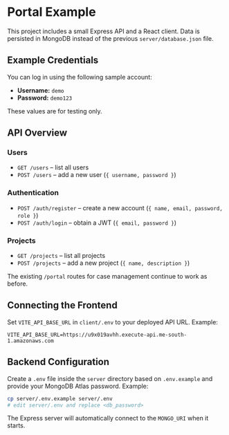# Portal Example

This project includes a small Express API and a React client. Data is persisted in MongoDB instead of the previous `server/database.json` file.

## Example Credentials

You can log in using the following sample account:

- **Username:** `demo`
- **Password:** `demo123`

These values are for testing only.

## API Overview

### Users
- `GET /users` – list all users
- `POST /users` – add a new user (`{ username, password }`)

### Authentication
- `POST /auth/register` – create a new account (`{ name, email, password, role }`)
- `POST /auth/login` – obtain a JWT (`{ email, password }`)

### Projects
- `GET /projects` – list all projects
- `POST /projects` – add a new project (`{ name, description }`)

The existing `/portal` routes for case management continue to work as before.

## Connecting the Frontend

Set `VITE_API_BASE_URL` in `client/.env` to your deployed API URL. Example:

```
VITE_API_BASE_URL=https://u9x019avhh.execute-api.me-south-1.amazonaws.com
```

## Backend Configuration

Create a `.env` file inside the `server` directory based on `.env.example` and
provide your MongoDB Atlas password. Example:

```bash
cp server/.env.example server/.env
# edit server/.env and replace <db_password>
```

The Express server will automatically connect to the `MONGO_URI` when it starts.
